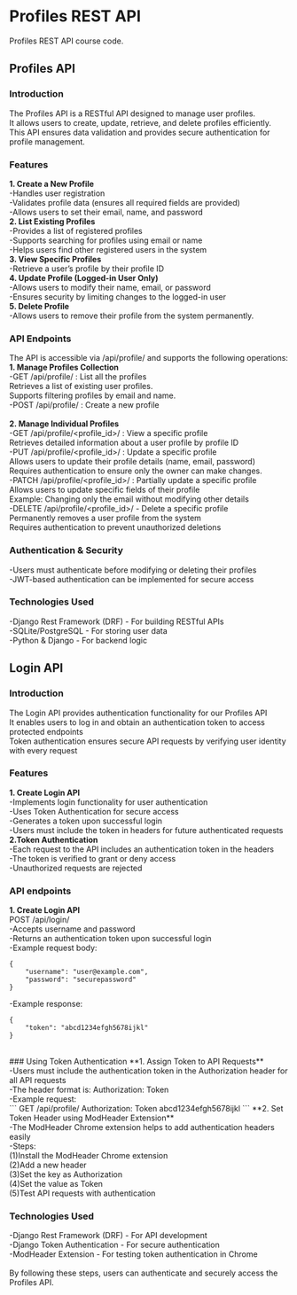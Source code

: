 # Profiles REST API

Profiles REST API course code.

## Profiles API

### Introduction
The Profiles API is a RESTful API designed to manage user profiles. <br/>
It allows users to create, update, retrieve, and delete profiles efficiently.  <br/>
This API ensures data validation and provides secure authentication for profile management. <br/>

### Features
**1. Create a New Profile** <br/>
-Handles user registration <br/>
-Validates profile data (ensures all required fields are provided) <br/>
-Allows users to set their email, name, and password <br/>
**2. List Existing Profiles** <br/>
-Provides a list of registered profiles <br/>
-Supports searching for profiles using email or name <br/>
-Helps users find other registered users in the system <br/>
**3. View Specific Profiles** <br/>
-Retrieve a user’s profile by their profile ID <br/>
**4. Update Profile (Logged-in User Only)** <br/>
-Allows users to modify their name, email, or password <br/>
-Ensures security by limiting changes to the logged-in user <br/>
**5. Delete Profile** <br/>
-Allows users to remove their profile from the system permanently. <br/>

### API Endpoints
The API is accessible via /api/profile/ and supports the following operations: <br/>
**1. Manage Profiles Collection** <br/>
-GET /api/profile/ : List all the profiles <br/>
Retrieves a list of existing user profiles. <br/>
Supports filtering profiles by email and name. <br/>
-POST /api/profile/ : Create a new profile<br/>
<br/>
**2. Manage Individual Profiles** <br/>
-GET /api/profile/<profile_id>/ : View a specific profile <br/>
Retrieves detailed information about a user profile by profile ID <br/>
-PUT /api/profile/<profile_id>/ : Update a specific profile <br/>
Allows users to update their profile details (name, email, password) <br/>
Requires authentication to ensure only the owner can make changes. <br/>
-PATCH /api/profile/<profile_id>/ : Partially update a specific profile <br/>
Allows users to update specific fields of their profile <br/>
Example: Changing only the email without modifying other details <br/>
-DELETE /api/profile/<profile_id>/ - Delete a specific profile <br/>
Permanently removes a user profile from the system <br/>
Requires authentication to prevent unauthorized deletions <br/>

### Authentication & Security
-Users must authenticate before modifying or deleting their profiles <br/>
-JWT-based authentication can be implemented for secure access <br/>

### Technologies Used
-Django Rest Framework (DRF) - For building RESTful APIs <br/>
-SQLite/PostgreSQL - For storing user data <br/>
-Python & Django - For backend logic <br/>

## Login API
### Introduction
The Login API provides authentication functionality for our Profiles API <br/>
It enables users to log in and obtain an authentication token to access protected endpoints <br/>
Token authentication ensures secure API requests by verifying user identity with every request <br/>

### Features
**1. Create Login API** <br/>
-Implements login functionality for user authentication <br/>
-Uses Token Authentication for secure access <br/>
-Generates a token upon successful login <br/>
-Users must include the token in headers for future authenticated requests <br/>
**2.Token Authentication** <br/>
-Each request to the API includes an authentication token in the headers <br/>
-The token is verified to grant or deny access <br/>
-Unauthorized requests are rejected <br/>

### API endpoints
**1. Create Login API** <br/>
POST /api/login/ <br/>
-Accepts username and password <br/>
-Returns an authentication token upon successful login <br/>
-Example request body: <br/>
```
{
    "username": "user@example.com",
    "password": "securepassword"
}
```
-Example response: <br/>
```
{
    "token": "abcd1234efgh5678ijkl"
}
```
<br/>
### Using Token Authentication
**1. Assign Token to API Requests** <br/>
-Users must include the authentication token in the Authorization header for all API requests <br/>
-The header format is: Authorization: Token <your_token> <br/>
-Example request: <br/>
```
GET /api/profile/
Authorization: Token abcd1234efgh5678ijkl
```
**2. Set Token Header using ModHeader Extension** <br/>
-The ModHeader Chrome extension helps to add authentication headers easily <br/>
-Steps: <br/>
(1)Install the ModHeader Chrome extension <br/>
(2)Add a new header <br/>
(3)Set the key as Authorization <br/>
(4)Set the value as Token <your_token> <br/>
(5)Test API requests with authentication <br/>

### Technologies Used
-Django Rest Framework (DRF) - For API development <br/>
-Django Token Authentication - For secure authentication <br/>
-ModHeader Extension - For testing token authentication in Chrome <br/>
<br/>
By following these steps, users can authenticate and securely access the Profiles API. <br/>
